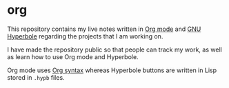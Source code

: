# org

This repository contains my live notes written in [Org mode](https://orgmode.org/) and [GNU Hyperbole](https://www.gnu.org/software/hyperbole/) regarding the projects that I am working on.

I have made the repository public so that people can track my work, as well as learn how to use Org mode and Hyperbole.

Org mode uses [Org syntax](https://orgmode.org/worg/dev/org-syntax.html) whereas Hyperbole buttons are written in Lisp stored in `.hypb` files.
